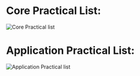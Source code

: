 # Core Practical List: 

![Core Practical list](https://github.com/es-amit/Computer-Graphics/assets/101783688/b95fbe92-764b-43c2-a59d-8e85a33b83e4)


# Application Practical List:


![Application Practical list](https://github.com/es-amit/Computer-Graphics/assets/101783688/a079bb74-54ad-43e5-a8aa-fe987677bc2f)
